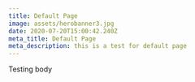 ```yaml
---
title: Default Page
image: assets/herobanner3.jpg
date: 2020-07-20T15:00:42.240Z
meta_title: Default Page
meta_description: this is a test for default page
---
```

Testing body